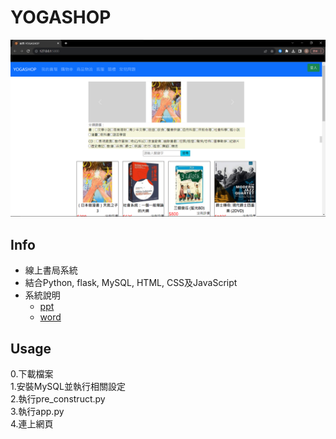 # YOGASHOP

![demo](https://github.com/rex0988476/YOGASHOP/blob/main/README/demo.png)

## Info   
- 線上書局系統    
- 結合Python, flask, MySQL, HTML, CSS及JavaScript
- 系統說明
  - [ppt](https://drive.google.com/file/d/134vyo94iCzNGgRgIoCFg8TulhvYrMink/view?usp=sharing)
  - [word](https://drive.google.com/file/d/1mpaMg2Vy9h_nwQFYJdrDakBaQatqTpX7/view?usp=sharing)

## Usage
0.下載檔案    
1.安裝MySQL並執行相關設定    
2.執行pre_construct.py    
3.執行app.py    
4.連上網頁    
